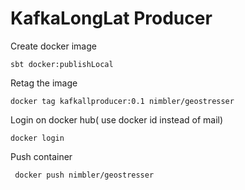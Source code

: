 # KafkaLongLat Producer

 Create docker image

`sbt docker:publishLocal`

Retag the image

`docker tag kafkallproducer:0.1 nimbler/geostresser
`

Login on docker hub( use docker id instead of mail)

`docker login`

Push container

` docker push nimbler/geostresser`

